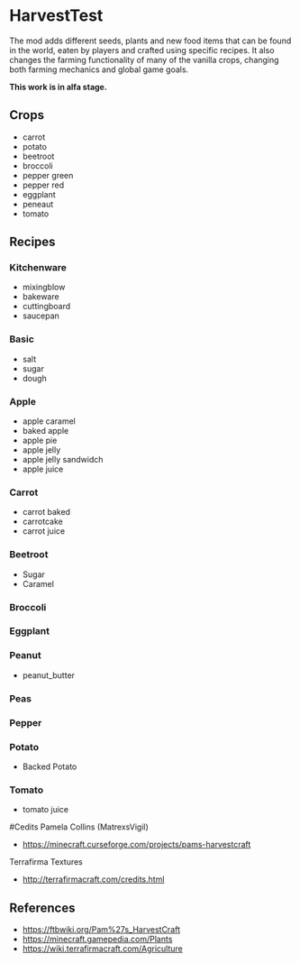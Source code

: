 # HarvestTest

The mod adds different seeds, plants and new food items that can be found in the world, eaten by players and crafted using specific recipes. It also changes the farming functionality of many of the vanilla crops, changing both farming mechanics and global game goals.

**This work is in alfa stage.**

## Crops

* carrot
* potato
* beetroot
* broccoli
* pepper green
* pepper red
* eggplant
* peneaut
* tomato

## Recipes

### Kitchenware

* mixingblow
* bakeware
* cuttingboard
* saucepan

### Basic

* salt
* sugar
* dough

### Apple

* apple caramel
* baked apple
* apple pie
* apple jelly
* apple jelly sandwidch
* apple juice

### Carrot
* carrot baked
* carrotcake
* carrot juice

### Beetroot

* Sugar
* Caramel

### Broccoli

### Eggplant

### Peanut

* peanut_butter

### Peas

### Pepper

### Potato

* Backed Potato

### Tomato

* tomato juice



#Cedits
Pamela Collins (MatrexsVigil)
* <https://minecraft.curseforge.com/projects/pams-harvestcraft>

Terrafirma Textures
* <http://terrafirmacraft.com/credits.html>

## References

* <https://ftbwiki.org/Pam%27s_HarvestCraft>
* <https://minecraft.gamepedia.com/Plants>
* <https://wiki.terrafirmacraft.com/Agriculture>
